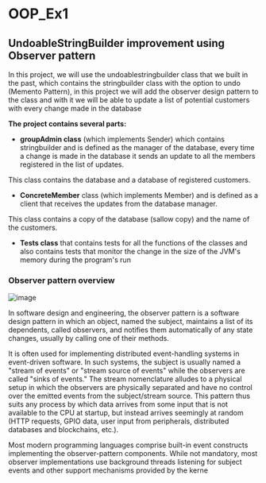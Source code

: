 # OOP_Ex1
## UndoableStringBuilder improvement using Observer pattern

In this project, we will use the undoablestringbuilder class that we built in the past, which contains the stringbuilder class with the option to undo (Memento Pattern), in this project we will add the observer design pattern to the class and with it we will be able to update a list of potential customers with every change made in the database

**The project contains several parts:**
- **groupAdmin class** (which implements Sender) which contains stringbuilder and is defined as the manager of the database, every time a change is made in the database it sends an update to all the members registered in the list of updates.

This class contains the database and a database of registered customers.

- **ConcreteMember** class (which implements Member) and is defined as a client that receives the updates from the database manager.

This class contains a copy of the database (sallow copy) and the name of the customers.

- **Tests class** that contains tests for all the functions of the classes and also contains tests that monitor the change in the size of the JVM's memory during the program's run


### Observer pattern overview
![image](https://user-images.githubusercontent.com/98847692/210052659-b663a6d8-4511-4d62-8b0e-30555b49b362.png)

In software design and engineering, the observer pattern is a software design pattern in which an object, named the subject, maintains a list of its dependents, called observers, and notifies them automatically of any state changes, usually by calling one of their methods.

It is often used for implementing distributed event-handling systems in event-driven software. In such systems, the subject is usually named a "stream of events" or "stream source of events" while the observers are called "sinks of events." The stream nomenclature alludes to a physical setup in which the observers are physically separated and have no control over the emitted events from the subject/stream source. This pattern thus suits any process by which data arrives from some input that is not available to the CPU at startup, but instead arrives seemingly at random (HTTP requests, GPIO data, user input from peripherals, distributed databases and blockchains, etc.).

Most modern programming languages comprise built-in event constructs implementing the observer-pattern components. While not mandatory, most observer implementations use background threads listening for subject events and other support mechanisms provided by the kerne
